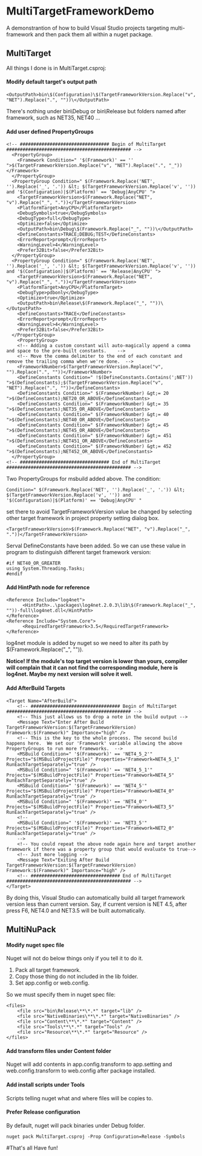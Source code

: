 MultiTargetFrameworkDemo
============
A demonstrantion of how to build Visual Studio projects targeting multi-framework and then pack them all within a nuget package.

## MultiTarget

All things I done is in MultiTarget.csproj:

#### Modify default target's output path
```
<OutputPath>bin\$(Configuration)\$(TargetFrameworkVersion.Replace("v", "NET").Replace(".", ""))\</OutputPath>
```
There's nothing under bin\Debug or bin\Release but folders named after framework, such as NET35, NET40 ...

#### Add user defined PropertyGroups
```
<!-- ################################# Begin of MultiTarget ############################################## -->
  <PropertyGroup>
    <Framework Condition=" '$(Framework)' == '' ">$(TargetFrameworkVersion.Replace("v", "NET").Replace(".", "_"))</Framework>
  </PropertyGroup>
  <PropertyGroup Condition=" $(Framework.Replace('NET', '').Replace('_', '.')) &lt; $(TargetFrameworkVersion.Replace('v', '')) and '$(Configuration)|$(Platform)' == 'Debug|AnyCPU' ">
    <TargetFrameworkVersion>$(Framework.Replace("NET", "v").Replace("_", "."))</TargetFrameworkVersion>
    <PlatformTarget>AnyCPU</PlatformTarget>
    <DebugSymbols>true</DebugSymbols>
    <DebugType>full</DebugType>
    <Optimize>false</Optimize>
    <OutputPath>bin\Debug\$(Framework.Replace("_", ""))\</OutputPath>
    <DefineConstants>TRACE;DEBUG;TEST</DefineConstants>
    <ErrorReport>prompt</ErrorReport>
    <WarningLevel>4</WarningLevel>
    <Prefer32Bit>false</Prefer32Bit>
  </PropertyGroup>
  <PropertyGroup Condition=" $(Framework.Replace('NET', '').Replace('_', '.')) &lt; $(TargetFrameworkVersion.Replace('v', '')) and '$(Configuration)|$(Platform)' == 'Release|AnyCPU' ">
    <TargetFrameworkVersion>$(Framework.Replace("NET", "v").Replace("_", "."))</TargetFrameworkVersion>
    <PlatformTarget>AnyCPU</PlatformTarget>
    <DebugType>pdbonly</DebugType>
    <Optimize>true</Optimize>
    <OutputPath>bin\Release\$(Framework.Replace("_", ""))\</OutputPath>
    <DefineConstants>TRACE</DefineConstants>
    <ErrorReport>prompt</ErrorReport>
    <WarningLevel>4</WarningLevel>
    <Prefer32Bit>false</Prefer32Bit>
  </PropertyGroup>
    <PropertyGroup>
    <!-- Adding a custom constant will auto-magically append a comma and space to the pre-built constants.    -->
    <!-- Move the comma delimiter to the end of each constant and remove the trailing comma when we're done.  -->
    <FrameworkNumber>$(TargetFrameworkVersion.Replace("v", "").Replace(".", ""))</FrameworkNumber>
    <DefineConstants Condition=" !$(DefineConstants.Contains(';NET')) ">$(DefineConstants);$(TargetFrameworkVersion.Replace("v", "NET").Replace(".", ""))</DefineConstants>
    <DefineConstants Condition=" $(FrameworkNumber) &gt;= 20 ">$(DefineConstants);NET20_OR_ABOVE</DefineConstants>
    <DefineConstants Condition=" $(FrameworkNumber) &gt;= 35 ">$(DefineConstants);NET35_OR_ABOVE</DefineConstants>
    <DefineConstants Condition=" $(FrameworkNumber) &gt;= 40 ">$(DefineConstants);NET40_OR_ABOVE</DefineConstants>
    <DefineConstants Condition=" $(FrameworkNumber) &gt;= 45 ">$(DefineConstants);NET45_OR_ABOVE</DefineConstants>
    <DefineConstants Condition=" $(FrameworkNumber) &gt;= 451 ">$(DefineConstants);NET451_OR_ABOVE</DefineConstants>
    <DefineConstants Condition=" $(FrameworkNumber) &gt;= 452 ">$(DefineConstants);NET452_OR_ABOVE</DefineConstants>
  </PropertyGroup>
<!-- ################################# End of MultiTarget ############################################## -->
```
Two PropertyGroups for msbuild added above. The condition:
```
Condition=" $(Framework.Replace('NET', '').Replace('_', '.')) &lt; $(TargetFrameworkVersion.Replace('v', '')) and '$(Configuration)|$(Platform)' == 'Debug|AnyCPU' "
```
set there to avoid TargetFrameworkVersion value be changed by selecting other target framework in project property setting dialog box.
```
<TargetFrameworkVersion>$(Framework.Replace("NET", "v").Replace("_", "."))</TargetFrameworkVersion>
```
Serval DefineConstants have been added. So we can use these value in program to distinguish different target framework version:
```
#if NET40_OR_GREATER
using System.Threading.Tasks;
#endif
```
#### Add HintPath node for reference
```
<Reference Include="log4net">
      <HintPath>..\packages\log4net.2.0.3\lib\$(Framework.Replace("_", ""))-full\log4net.dll</HintPath>
</Reference>
<Reference Include="System.Core">
      <RequiredTargetFramework>3.5</RequiredTargetFramework>
</Reference>
```
log4net module is added by nuget so we need to alter its path by $(Framework.Replace("_", "")).

<b>Notice! If the module's top target version is lower than yours, compiler will complain that it can not find the corresponding module, here is log4net. Maybe my next version will solve it well.</b>
#### Add AfterBuild Targets
```
<Target Name="AfterBuild">
    <!-- ################################# Begin of MultiTarget ############################################## -->
    <!-- This just allows us to drop a note in the build output -->
    <Message Text="Enter After Build TargetFrameworkVersion:$(TargetFrameworkVersion) Framework:$(Framework)" Importance="high" />
    <!-- This is the key to the whole process. The second build happens here.  We set our 'Framework' variable allowing the above PropertyGroups to run more frameworks.  -->
    <MSBuild Condition=" '$(Framework)' == 'NET4_5_2'" Projects="$(MSBuildProjectFile)" Properties="Framework=NET4_5_1" RunEachTargetSeparately="true" />
    <MSBuild Condition=" '$(Framework)' == 'NET4_5_1'" Projects="$(MSBuildProjectFile)" Properties="Framework=NET4_5" RunEachTargetSeparately="true" />
    <MSBuild Condition=" '$(Framework)' == 'NET4_5'" Projects="$(MSBuildProjectFile)" Properties="Framework=NET4_0" RunEachTargetSeparately="true" />
    <MSBuild Condition=" '$(Framework)' == 'NET4_0'" Projects="$(MSBuildProjectFile)" Properties="Framework=NET3_5" RunEachTargetSeparately="true" />
    <!--
    <MSBuild Condition=" '$(Framework)' == 'NET3_5'" Projects="$(MSBuildProjectFile)" Properties="Framework=NET2_0" RunEachTargetSeparately="true" />
    -->
    <!-- You could repeat the above node again here and target another framework if there was a property group that would evaluate to true-->
    <!-- Just more logging -->
    <Message Text="Exiting After Build TargetFrameworkVersion:$(TargetFrameworkVersion) Framework:$(Framework)" Importance="high" />
    <!-- ################################# End of MultiTarget ############################################## -->
</Target>
```
By doing this, Visual Studio can automatically build all target framework version less than current version. Say, if current version is NET 4.5, after press F6, NET4.0 and NET3.5 will be built automatically.

## MultiNuPack
#### Modify nuget spec file
Nuget will not do below things only if you tell it to do it.

1. Pack all target framework.
2. Copy those thing do not included in the lib folder.
3. Set app.config or web.config.


So we must specify them in nuget spec file:
```
<files>
    <file src="bin\Release\**\*.*" target="lib" />
    <file src="NativeBinaries\**\*.*" target="NativeBinaries" />
    <file src="Content\**\*.*" target="Content" />
    <file src="Tools\**\*.*" target="Tools" />
    <file src="Resource\**\*.*" target="Resource" />
</files>
```
#### Add transform files under Content folder
Nuget will add contents in app.config.transform to app.setting and web.config.transform to web.config after package installed.

#### Add install scripts under Tools
Scripts telling nuget what and where files will be copies to.

#### Prefer Release configuration
By default, nuget will pack binaries under Debug folder.
```
nuget pack MultiTarget.csproj -Prop Configuration=Release -Symbols
```

#That's all
Have fun!

